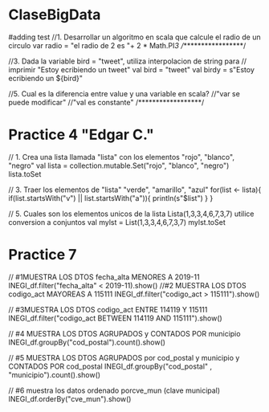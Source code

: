 # ClaseBigData
#adding test
//1. Desarrollar un algoritmo en scala que calcule el radio de un circulo
var radio = "el radio de 2 es "+ 2 * Math.PI*3
/******************/

//3. Dada la variable bird = "tweet", utiliza interpolacion de string para
//   imprimir "Estoy ecribiendo un tweet"
val bird = "tweet"
val birdy = s"Estoy ecribiendo un ${bird}"

//5. Cual es la diferencia entre value y una variable en scala?
     //"var se puede modificar"
     //"val es constante"
/******************/

# Practice 4 "Edgar C." 
// 1. Crea una lista llamada "lista" con los elementos "rojo", "blanco", "negro"
val lista = collection.mutable.Set("rojo", "blanco", "negro")
lista.toSet


// 3. Traer los elementos de "lista" "verde", "amarillo", "azul"
for(list <- lista){
    if(list.startsWith("v") || list.startsWith("a")){
        println(s"$list")
    }
}


// 5. Cuales son los elementos unicos de la lista Lista(1,3,3,4,6,7,3,7) utilice conversion a conjuntos
val mylst = List(1,3,3,4,6,7,3,7)
mylst.toSet

# Practice 7 

// #1MUESTRA LOS DTOS fecha_alta MENORES A 2019-11
INEGI_df.filter("fecha_alta" < 2019-11).show()
//#2 MUESTRA LOS DTOS codigo_act MAYOREAS A 115111
INEGI_df.filter("codigo_act > 115111").show()

// #3MUESTRA LOS DTOS codigo_act ENTRE 114119 Y 115111
INEGI_df.filter("codigo_act BETWEEN 114119 AND 115111").show()

// #4 MUESTRA LOS DTOS AGRUPADOS y CONTADOS POR municipio 
INEGI_df.groupBy("cod_postal").count().show()

// #5 MUESTRA LOS DTOS AGRUPADOS por cod_postal y municipio y CONTADOS POR cod_postal 
INEGI_df.groupBy("cod_postal" , "municipio").count().show()

// #6 muestra los datos ordenado porcve_mun (clave municipal)
INEGI_df.orderBy("cve_mun").show()